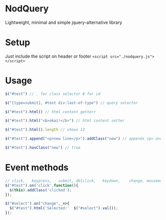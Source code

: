 NodQuery
========

Lightweight, minimal and simple jquery-alternative library 

Setup
====
Just include the script on header or footer
`<script src="./nodquery.js"></script>`


Usage
===
```js
$("#test") // . for class selector # for id

$("[type=submit], #test div:last-of-type") // query selector

$("#test").html() // html content getterr

$("#test").html("<b>okai!</b>") // html content setter

$("#test").html().length // shows 12

$("#test").append("<p>new line</p>").addClass("new") // appends <p> and adds class to #test

$("#test").hasClass("new") // true
```

Event methods
===
```js
// click,	keypress,	submit, dblclick,	keydown,	change, mouseenter,	keyup,	focus, mouseleave, blur
$("#test").on('click',function(){ 
  $(this).addClass('clicked');
});

$("#select").on("change",_=>{ 
  $("#test").html('Selected:'  $("#select").val());  
});


```
